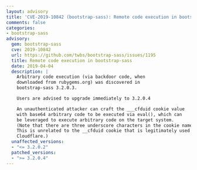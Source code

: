 ```yaml
---
layout: advisory
title: 'CVE-2019-10842 (bootstrap-sass): Remote code execution in bootstrap-sass'
comments: false
categories:
- bootstrap-sass
advisory:
  gem: bootstrap-sass
  cve: 2019-10842
  url: https://github.com/twbs/bootstrap-sass/issues/1195
  title: Remote code execution in bootstrap-sass
  date: 2019-04-04
  description: |
    Arbitrary code execution (via backdoor code, when
    downloaded from rubygems.org) was discovered in
    bootstrap-sass 3.2.0.3.

    Users are advised to upgrade immediately to 3.2.0.4

    An unauthenticated attacker can craft the ___cfduid cookie value
    with base64 arbitrary code to be executed via eval(), which can
    be leveraged to execute arbitrary code on the target system.
    (Note that there are three underscore characters in the cookie name.
    This is unrelated to the __cfduid cookie that is legitimately used by
    Cloudflare.)
  unaffected_versions:
  - "<= 3.2.0.2"
  patched_versions:
  - ">= 3.2.0.4"
---
```

